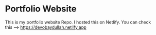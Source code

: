 # Portfolio Website
This is my portfolio website Repo.
I hosted this on Netlify.
You can check this --> https://devobaydullah.netlify.app
